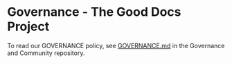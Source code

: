 # Governance - The Good Docs Project

To read our GOVERNANCE policy, see [GOVERNANCE.md](https://gitlab.com/tgdp/governance/-/blob/main/GOVERNANCE.md?ref_type=heads) in the Governance and Community repository.
